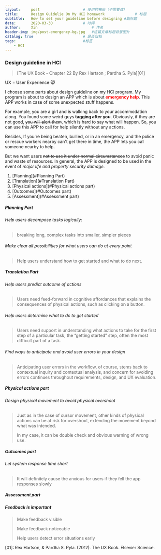 ```yaml
---
layout:     post   				    # 使用的布局（不需要改）
title:      Design Guidelie On My HCI homework 				# 标题 
subtitle:   How to set your guideline before designing #副标题
date:       2020-03-30 				# 时间
author:     Xin 						# 作者
header-img: img/post-emergency-bg.jpg 	#这篇文章标题背景图片
catalog: true 						# 是否归档
tags:								#标签
    - HCI
---
```


### Design guideline in HCI

> [The UX Book - Chapter 22 By Rex Hartson ; Pardha S. Pyla][01]

UX = User Experience :smile_cat:

I choose some parts about design guideline on my HCI program. My program is about to design an APP which is about <span style="color:red;">**emergency help**</span>. This APP works in case of some unexpected stuff happens.

For example, you are a girl and is walking back to your accommodation along. You found some weird guys <strong>tagging after you</strong>. Obviously, if they are not good, ~~you will alert them~~, which is hard to say what will happen. So, you can use this APP to call for help silently without any actions.

Besides, If you're being beaten, bullied, or in an emergency, and the police or rescue workers nearby can't get there in time, the APP lets you call someone nearby to help.

But we want users ~~not to use it under normal circumstances~~ to avoid panic and waste of resources. In general, the APP is designed to be used in the event of *major life and property security damage*.

1. [Planning](#Planning Part)
2. [Translation](#Translation Part)
3. [Physical actions](#Physical actions part)
4. [Outcomes](#Outcomes part)
5. [Assessment](#Assessment part)

##### Planning Part

###### Help users decompose tasks logically: 

>  breaking long, complex tasks into smaller, simpler pieces

###### Make clear all possibilities for what users can do at every point 

> Help users understand how to get started and what to do next.  

##### Translation Part

###### Help users predict outcome of actions  

> Users need feed-forward in cognitive affordances that explains the consequences of physical actions, such as clicking on a button.  

###### Help users determine what to do to get started  

> Users need support in understanding what actions to take for the first step of a particular task, the “getting started” step, often the most difficult part of a task.  

###### Find ways to anticipate and avoid user errors in your design  

> Anticipating user errors in the workflow, of course, stems back to contextual inquiry and contextual analysis, and concern for avoiding errors continues throughout requirements, design, and UX evaluation.

##### Physical actions part

###### Design physical movement to avoid physical overshoot  

> Just as in the case of cursor movement, other kinds of physical actions can be at
> risk for overshoot, extending the movement beyond what was intended.  
>
> In my case, it can be double check and obvious warning of wrong use.

##### Outcomes part

###### Let system response time short

> It will definitely cause the anxious for users if they fell the app responses slowly

##### Assessment part

##### Feedback is important

> Make feedback visible  
>
> Make feedback noticeable  
>
> Help users detect error situations early  



[01]:   Rex Hartson, & Pardha S. Pyla. (2012). The UX Book. Elsevier Science.

